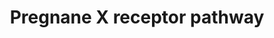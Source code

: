 ---
annotations:
- id: PW:0001229
  parent: classic metabolic pathway
  type: Pathway Ontology
  value: xenobiotic metabolic pathway
authors:
- Riannefijten
- MaintBot
- Khanspers
- Egonw
- Fehrhart
- AlexanderPico
- Eweitz
description: The Pregnane X receptor (PXR, a.k.a. NR1I2) is a nuclear receptor whose
  primary function is sensing xenobiotics. It regulates the gene expression of genes
  that encode proteins involved in detoxification and clearance of xenobiotics.    Proteins
  on this pathway have targeted assays available via the [https://assays.cancer.gov/available_assays?wp_id=WP2876
  CPTAC Assay Portal]
last-edited: 2021-05-07
organisms:
- Homo sapiens
redirect_from:
- /index.php/Pathway:WP2876
- /instance/WP2876
revision: null
schema-jsonld:
- '@context': https://schema.org/
  '@id': https://wikipathways.github.io/pathways/WP2876.html
  '@type': Dataset
  creator:
    '@type': Organization
    name: WikiPathways
  description: The Pregnane X receptor (PXR, a.k.a. NR1I2) is a nuclear receptor whose
    primary function is sensing xenobiotics. It regulates the gene expression of genes
    that encode proteins involved in detoxification and clearance of xenobiotics.    Proteins
    on this pathway have targeted assays available via the [https://assays.cancer.gov/available_assays?wp_id=WP2876
    CPTAC Assay Portal]
  keywords:
  - ABCB1
  - ABCC2
  - ABCC3
  - ABCC4
  - CYP2A6
  - CYP2B6
  - CYP2C19
  - CYP2C9
  - CYP3A4
  - CYP3A5
  - CYP3A7
  - CYP4F12
  - DNAJC7
  - FOXO1
  - GSTA2
  - HSP90AA1
  - Ligand
  - NCOA1
  - NCOA2
  - NCOA3
  - NR1I2
  - NRIP1
  - PPARGC1A
  - PSMC5
  - RXRA
  - SLCO1B1
  - SRC
  - SRPX2
  - SULT2A1
  - UGT1A1
  - UGT1A3
  - UGT1A4
  - UGT1A6
  - UGT1A9
  license: CC0
  name: Pregnane X receptor pathway
seo: CreativeWork
title: Pregnane X receptor pathway
wpid: WP2876
---
